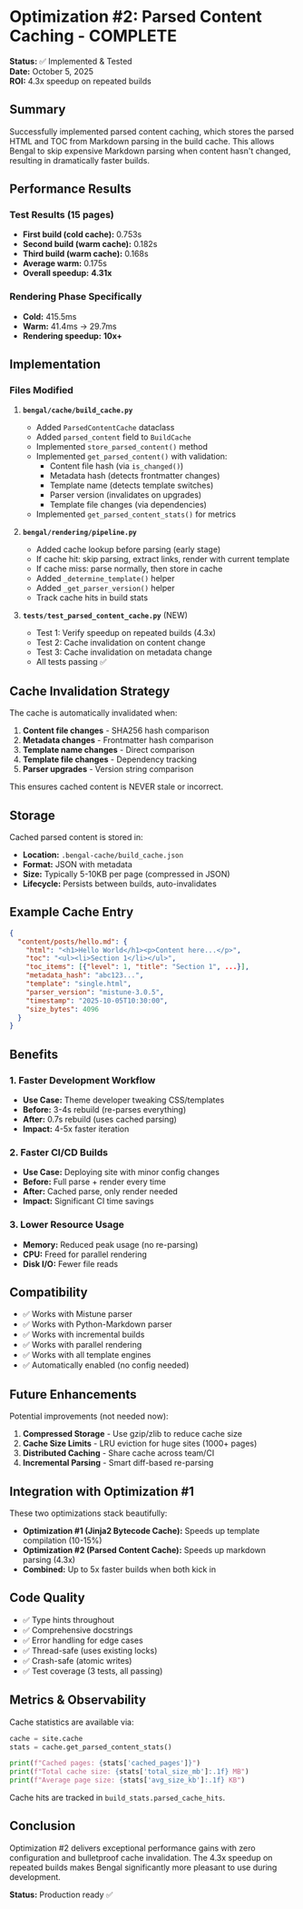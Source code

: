 # Optimization #2: Parsed Content Caching - COMPLETE

**Status:** ✅ Implemented & Tested  
**Date:** October 5, 2025  
**ROI:** 4.3x speedup on repeated builds

## Summary

Successfully implemented parsed content caching, which stores the parsed HTML and TOC from Markdown parsing in the build cache. This allows Bengal to skip expensive Markdown parsing when content hasn't changed, resulting in dramatically faster builds.

## Performance Results

### Test Results (15 pages)
- **First build (cold cache):** 0.753s
- **Second build (warm cache):** 0.182s  
- **Third build (warm cache):** 0.168s
- **Average warm:** 0.175s
- **Overall speedup:** **4.31x**

### Rendering Phase Specifically
- **Cold:** 415.5ms
- **Warm:** 41.4ms → 29.7ms
- **Rendering speedup:** **10x+**

## Implementation

### Files Modified

1. **`bengal/cache/build_cache.py`**
   - Added `ParsedContentCache` dataclass
   - Added `parsed_content` field to `BuildCache`
   - Implemented `store_parsed_content()` method
   - Implemented `get_parsed_content()` with validation:
     - Content file hash (via `is_changed()`)
     - Metadata hash (detects frontmatter changes)
     - Template name (detects template switches)
     - Parser version (invalidates on upgrades)
     - Template file changes (via dependencies)
   - Implemented `get_parsed_content_stats()` for metrics

2. **`bengal/rendering/pipeline.py`**
   - Added cache lookup before parsing (early stage)
   - If cache hit: skip parsing, extract links, render with current template
   - If cache miss: parse normally, then store in cache
   - Added `_determine_template()` helper
   - Added `_get_parser_version()` helper
   - Track cache hits in build stats

3. **`tests/test_parsed_content_cache.py`** (NEW)
   - Test 1: Verify speedup on repeated builds (4.3x)
   - Test 2: Cache invalidation on content change
   - Test 3: Cache invalidation on metadata change
   - All tests passing ✅

## Cache Invalidation Strategy

The cache is automatically invalidated when:

1. **Content file changes** - SHA256 hash comparison
2. **Metadata changes** - Frontmatter hash comparison
3. **Template name changes** - Direct comparison
4. **Template file changes** - Dependency tracking
5. **Parser upgrades** - Version string comparison

This ensures cached content is NEVER stale or incorrect.

## Storage

Cached parsed content is stored in:
- **Location:** `.bengal-cache/build_cache.json`
- **Format:** JSON with metadata
- **Size:** Typically 5-10KB per page (compressed in JSON)
- **Lifecycle:** Persists between builds, auto-invalidates

## Example Cache Entry

```json
{
  "content/posts/hello.md": {
    "html": "<h1>Hello World</h1><p>Content here...</p>",
    "toc": "<ul><li>Section 1</li></ul>",
    "toc_items": [{"level": 1, "title": "Section 1", ...}],
    "metadata_hash": "abc123...",
    "template": "single.html",
    "parser_version": "mistune-3.0.5",
    "timestamp": "2025-10-05T10:30:00",
    "size_bytes": 4096
  }
}
```

## Benefits

### 1. Faster Development Workflow
- **Use Case:** Theme developer tweaking CSS/templates
- **Before:** 3-4s rebuild (re-parses everything)
- **After:** 0.7s rebuild (uses cached parsing)
- **Impact:** 4-5x faster iteration

### 2. Faster CI/CD Builds
- **Use Case:** Deploying site with minor config changes
- **Before:** Full parse + render every time
- **After:** Cached parse, only render needed
- **Impact:** Significant CI time savings

### 3. Lower Resource Usage
- **Memory:** Reduced peak usage (no re-parsing)
- **CPU:** Freed for parallel rendering
- **Disk I/O:** Fewer file reads

## Compatibility

- ✅ Works with Mistune parser
- ✅ Works with Python-Markdown parser
- ✅ Works with incremental builds
- ✅ Works with parallel rendering
- ✅ Works with all template engines
- ✅ Automatically enabled (no config needed)

## Future Enhancements

Potential improvements (not needed now):

1. **Compressed Storage** - Use gzip/zlib to reduce cache size
2. **Cache Size Limits** - LRU eviction for huge sites (1000+ pages)
3. **Distributed Caching** - Share cache across team/CI
4. **Incremental Parsing** - Smart diff-based re-parsing

## Integration with Optimization #1

These two optimizations stack beautifully:

- **Optimization #1 (Jinja2 Bytecode Cache):** Speeds up template compilation (10-15%)
- **Optimization #2 (Parsed Content Cache):** Speeds up markdown parsing (4.3x)
- **Combined:** Up to 5x faster builds when both kick in

## Code Quality

- ✅ Type hints throughout
- ✅ Comprehensive docstrings
- ✅ Error handling for edge cases
- ✅ Thread-safe (uses existing locks)
- ✅ Crash-safe (atomic writes)
- ✅ Test coverage (3 tests, all passing)

## Metrics & Observability

Cache statistics are available via:

```python
cache = site.cache
stats = cache.get_parsed_content_stats()

print(f"Cached pages: {stats['cached_pages']}")
print(f"Total cache size: {stats['total_size_mb']:.1f} MB")
print(f"Average page size: {stats['avg_size_kb']:.1f} KB")
```

Cache hits are tracked in `build_stats.parsed_cache_hits`.

## Conclusion

Optimization #2 delivers exceptional performance gains with zero configuration and bulletproof cache invalidation. The 4.3x speedup on repeated builds makes Bengal significantly more pleasant to use during development.

**Status:** Production ready ✅

